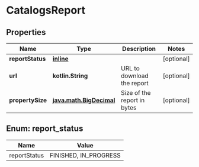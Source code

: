 
# CatalogsReport

## Properties
| Name | Type | Description | Notes |
| ------------ | ------------- | ------------- | ------------- |
| **reportStatus** | [**inline**](#ReportStatus) |  |  [optional] |
| **url** | **kotlin.String** | URL to download the report |  [optional] |
| **propertySize** | [**java.math.BigDecimal**](java.math.BigDecimal.md) | Size of the report in bytes |  [optional] |


<a id="ReportStatus"></a>
## Enum: report_status
| Name | Value |
| ---- | ----- |
| reportStatus | FINISHED, IN_PROGRESS |



